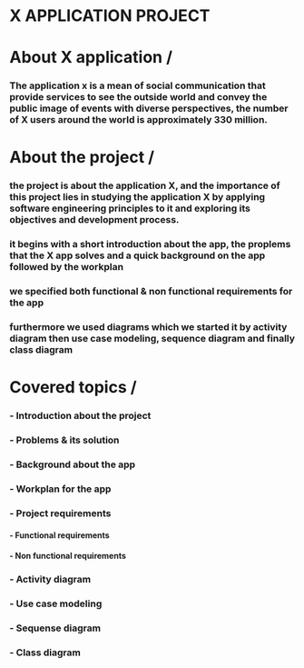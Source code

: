# X APPLICATION PROJECT
# About X application /
### The application x is a mean of social communication that provide services to see the outside world and convey the public image of events with diverse perspectives, the number of X users around the world is approximately 330 million.
# About the project /
### the project is about the application X, and the importance of this project lies in studying the application X by applying software engineering principles to it and exploring its objectives and development process.
### it begins with a short introduction about the app, the proplems that the X app solves and a quick background on the app followed by the workplan 
### we specified both functional & non functional requirements for the app
### furthermore we used diagrams which we started it by activity diagram then use case modeling, sequence diagram and finally class diagram
# Covered topics /
### - Introduction about the project
### - Problems & its solution 
### - Background about the app
### - Workplan for the app
### - Project requirements
#### - Functional requirements
#### - Non functional requirements
### - Activity diagram
### - Use case modeling
### - Sequense diagram
### - Class diagram
